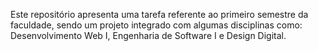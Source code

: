 Este repositório apresenta uma tarefa referente ao primeiro semestre da faculdade, sendo um projeto integrado com algumas disciplinas como: Desenvolvimento Web I, Engenharia de Software I e Design Digital.